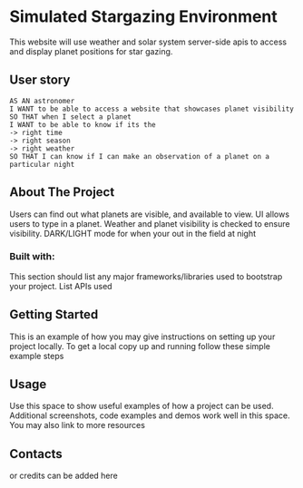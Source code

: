 # Simulated Stargazing Environment
This website will use weather and solar system server-side apis to access and display planet positions for star gazing.

## User story 
```
AS AN astronomer 
I WANT to be able to access a website that showcases planet visibility
SO THAT when I select a planet
I WANT to be able to know if its the 
-> right time
-> right season
-> right weather
SO THAT I can know if I can make an observation of a planet on a particular night
```

## About The Project
Users can find out what planets are visible, and available to view. UI allows users to type in a planet. Weather and planet visibility is checked to ensure visibility. DARK/LIGHT mode for when your out in the field at night

### Built with:
This section should list any major frameworks/libraries used to bootstrap your project. List APIs used

## Getting Started
This is an example of how you may give instructions on setting up your project locally. To get a local copy up and running follow these simple example steps

## Usage
Use this space to show useful examples of how a project can be used. Additional screenshots, code examples and demos work well in this space. You may also link to more resources

## Contacts
or credits can be added here 

